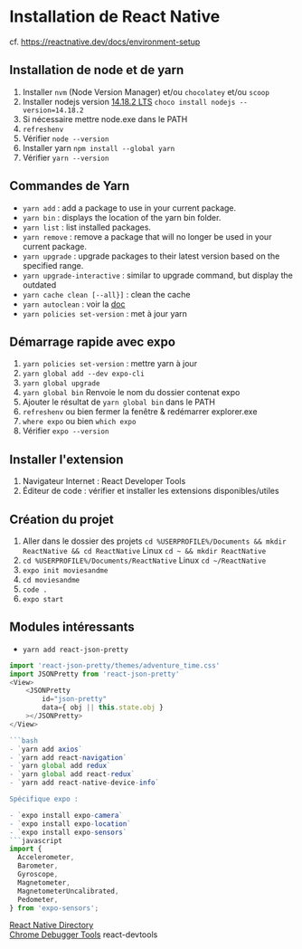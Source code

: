 # Installation de React Native

cf. https://reactnative.dev/docs/environment-setup

## Installation de node et de yarn

1. Installer `nvm` (Node Version Manager) et/ou `chocolatey` et/ou `scoop`
1. Installer nodejs version [14.18.2 LTS](https://nodejs.org/download/release/latest-v14.x/) `choco install nodejs --version=14.18.2`
1. Si nécessaire mettre node.exe dans le PATH
1. `refreshenv`
1. Vérifier `node --version`
1. Installer yarn `npm install --global yarn`
1. Vérifier `yarn --version`

## Commandes de Yarn

- `yarn add` : add a package to use in your current package.
- `yarn bin` : displays the location of the yarn bin folder.
- `yarn list` : list installed packages.
- `yarn remove` : remove a package that will no longer be used in your current package.
- `yarn upgrade` : upgrade packages to their latest version based on the specified range.
- `yarn upgrade-interactive` : similar to upgrade command, but display the outdated
- `yarn cache clean [--all}]` : clean the cache
- `yarn autoclean` : voir la [doc](https://classic.yarnpkg.com/en/docs/cli/autoclean)
- `yarn policies set-version` : met à jour yarn

## Démarrage rapide avec expo

1. `yarn policies set-version` : mettre yarn à jour
2. `yarn global add --dev expo-cli`
3. `yarn global upgrade`
4. `yarn global bin` Renvoie le nom du dossier contenat expo
5. Ajouter le résultat de `yarn global bin` dans le PATH
6. `refreshenv` ou bien fermer la fenêtre & redémarrer explorer.exe<br>
7. `where expo` ou bien `which expo`
8. Vérifier `expo --version`

## Installer l'extension

1. Navigateur Internet : React Developer Tools
2. Éditeur de code : vérifier et installer les extensions disponibles/utiles

## Création du projet

1. Aller dans le dossier des projets `cd %USERPROFILE%/Documents && mkdir ReactNative && cd ReactNative` Linux `cd ~ && mkdir ReactNative`
1. `cd %USERPROFILE%/Documents/ReactNative` Linux `cd ~/ReactNative`
1. `expo init moviesandme`
1. `cd moviesandme`
1. `code .`
1. `expo start`

## Modules intéressants

- `yarn add react-json-pretty`

````javascript
import 'react-json-pretty/themes/adventure_time.css'
import JSONPretty from 'react-json-pretty'
<View>
    <JSONPretty
        id="json-pretty"
        data={ obj || this.state.obj }
    ></JSONPretty>
</View>

```bash
- `yarn add axios`
- `yarn add react-navigation`
- `yarn global add redux`
- `yarn global add react-redux`
- `yarn add react-native-device-info`

Spécifique expo :

- `expo install expo-camera`
- `expo install expo-location`
- `expo install expo-sensors`
```javascript
import {
  Accelerometer,
  Barometer,
  Gyroscope,
  Magnetometer,
  MagnetometerUncalibrated,
  Pedometer,
} from 'expo-sensors';
````

[React Native Directory](https://reactnative.directory/)  
[Chrome Debugger Tools](http://localhost:8081/debugger-ui/)
react-devtools
